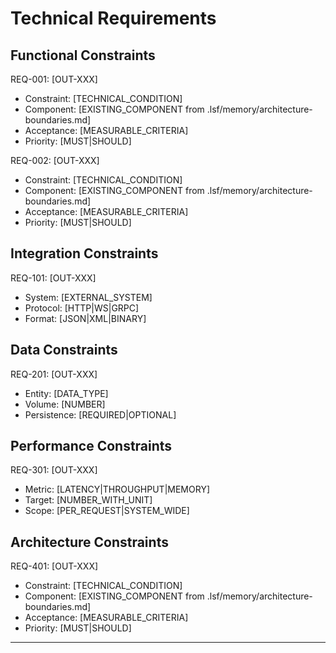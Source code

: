 # Technical Requirements

## Functional Constraints

REQ-001: [OUT-XXX]
- Constraint: [TECHNICAL_CONDITION]
- Component: [EXISTING_COMPONENT from .lsf/memory/architecture-boundaries.md]
- Acceptance: [MEASURABLE_CRITERIA]
- Priority: [MUST|SHOULD]

REQ-002: [OUT-XXX]
- Constraint: [TECHNICAL_CONDITION]
- Component: [EXISTING_COMPONENT from .lsf/memory/architecture-boundaries.md]
- Acceptance: [MEASURABLE_CRITERIA]
- Priority: [MUST|SHOULD]

## Integration Constraints

REQ-101: [OUT-XXX]
- System: [EXTERNAL_SYSTEM]
- Protocol: [HTTP|WS|GRPC]
- Format: [JSON|XML|BINARY]

## Data Constraints

REQ-201: [OUT-XXX]
- Entity: [DATA_TYPE]
- Volume: [NUMBER]
- Persistence: [REQUIRED|OPTIONAL]

## Performance Constraints

REQ-301: [OUT-XXX]
- Metric: [LATENCY|THROUGHPUT|MEMORY]
- Target: [NUMBER_WITH_UNIT]
- Scope: [PER_REQUEST|SYSTEM_WIDE]

## Architecture Constraints

REQ-401: [OUT-XXX]
- Constraint: [TECHNICAL_CONDITION]
- Component: [EXISTING_COMPONENT from .lsf/memory/architecture-boundaries.md]
- Acceptance: [MEASURABLE_CRITERIA]
- Priority: [MUST|SHOULD]

---
<!--
Layer: 2
Type: requirements
Derived-from: human-spec.md
-->